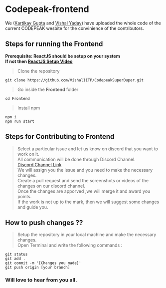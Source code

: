 # Codepeak-frontend
We ([Kartikay Gupta](https://github.com/KartuzGupta) and [Vishal Yadav](https://github.com/VishalIITP)) have uploaded the whole code of the current CODEPEAK wesbite for the convinience of the contributors.
## Steps for running the Frontend
**Prerequisite: ReactJS should be setup on your system**<br>
**If not then [ReactJS Setup Video](https://youtu.be/-mJFZp84TIY)**<br>
>Clone the repository <br>
```
git clone https://github.com/VishalIITP/CodepeakSuperDuper.git
```
>Go inside the **Frontend** folder<br>
```
cd Frontend
```
>Install npm <br>
```
npm i
npm run start
```
## Steps for Contributing to Frontend
>Select a particular issue and let us know on discord that you want to work on it. <br>
>All communication will be done through Discord Channel.  <br>
>[Discord Channel Link](https://discord.gg/xhQ9N9Z3jc) <br>
>We will assign you the issue and you need to make the necessary changes. <br>
>Create a pull request and send the screenshots or videos of the changes on our discord channel. <br>
>Once the changes are apporved ,we will merge it and award you points. <br>
>If the work is not up to the mark, then we will suggest some changes and guide you. <br>

## How to push changes ??
>Setup the repository in your local machine and make the necessary changes. <br>
>Open Terminal and write the following commands : <br>
```
git status
git add .
git commit -m '[Changes you made]'
git push origin [your branch]
```
### Will love to hear from you all.